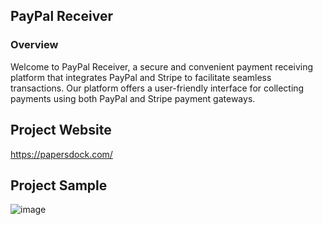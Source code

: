 ## PayPal Receiver
### Overview
Welcome to PayPal Receiver, a secure and convenient payment receiving platform that integrates PayPal and Stripe to facilitate seamless transactions. Our platform offers a user-friendly interface for collecting payments using both PayPal and Stripe payment gateways.

## Project Website
https://papersdock.com/

## Project Sample
![image](https://github.com/SMHasnainR/paypal-receiver/assets/42713592/4e118a0c-35e9-4786-b85e-cfb56355302d)
